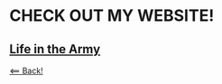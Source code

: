 # CHECK OUT MY WEBSITE!

## [Life in the Army](zitronen25u.github.io/army_life/) 

[<== Back!](class102main.md)